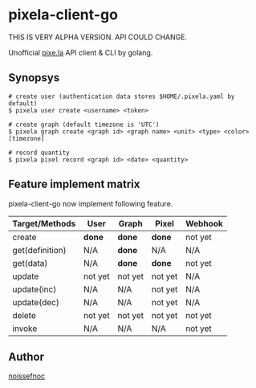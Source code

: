 # pixela-client-go

THIS IS VERY ALPHA VERSION. API COULD CHANGE.

Unofficial [pixe.la](https://pixe.la) API client & CLI by golang.


## Synopsys

```
# create user (authentication data stores $HOME/.pixela.yaml by default)
$ pixela user create <username> <token>

# create graph (default timezone is 'UTC')
$ pixela graph create <graph id> <graph name> <unit> <type> <color> [timezone]

# record quantity
$ pixela pixel record <graph id> <date> <quantity>
```


## Feature implement matrix

pixela-client-go now implement following feature.


|Target/Methods |User    |Graph   |Pixel   |Webhook |
|---------------|--------|--------|--------|--------|
|create         |**done**|**done**|**done**|not yet |
|get(definition)|N/A     |**done**|N/A     |N/A     |
|get(data)      |N/A     |**done**|**done**|not yet |
|update         |not yet |not yet |not yet |N/A     |
|update(inc)    |N/A     |N/A     |not yet |N/A     |
|update(dec)    |N/A     |N/A     |not yet |N/A     |
|delete         |not yet |not yet |not yet |not yet |
|invoke         |N/A     |N/A     |N/A     |not yet |


## Author

[noissefnoc](noissefnoc@gmail.com)